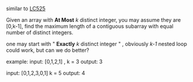 similar to [LC525](https://leetcode.com/problems/contiguous-array/description/)

Given an array with **At Most** _k_ distinct integer, you may assume they are [0,k-1],  find the maximum length of a contiguous subarray with equal number of distinct integers.

one may start with " **Exactly** _k_ distinct integer " , obviously _k-1_ nested loop could work, but can we do better?

example: 
input: [0,1,2,1] , k = 3
output: 3

input: [0,1,2,3,0,1] k = 5
output: 4 